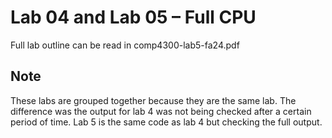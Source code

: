 # Lab 04 and Lab 05 – Full CPU
Full lab outline can be read in comp4300-lab5-fa24.pdf

## Note  
These labs are grouped together because they are the same lab. The difference was the output for lab 4 was not being checked after a
certain period of time. Lab 5 is the same code as lab 4 but checking the full output. 
